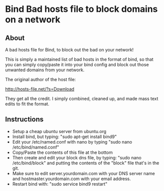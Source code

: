 # Bind Bad hosts file to block domains on a network
## About
A bad hosts file for Bind, to block out the bad on your network!

This is simply a maintained list of bad hosts in the format of bind, so that you can simply copy/paste it into your bind config and block out those unwanted domains from your network.

The original author of the host file:

http://hosts-file.net/?s=Download

They get all the credit. I simply combined, cleaned up, and made mass text edits to fit the format. 

## Instructions

* Setup a cheap ubuntu server from ubuntu.org
* Install bind, but typing: "sudo apt-get install bind9"
* Edit your /etc/named.conf with nano by typing "sudo nano /etc/bind/named.conf"
* Copy/Paste the contents of this file at the bottom
* Then create and edit your block dns file, by typing: "sudo nano /etc/bind/block" and putting the contents of the "block" file that's in the git.
* Make sure to edit server.yourdomain.com with your DNS server name and hostmaster.yourdomain.com with your email address.
* Restart bind with: "sudo service bind9 restart"
